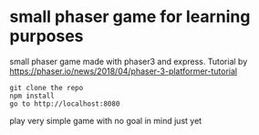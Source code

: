 # small phaser game for learning purposes
small phaser game made with phaser3 and express. Tutorial by https://phaser.io/news/2018/04/phaser-3-platformer-tutorial

```
git clone the repo
npm install
go to http://localhost:8080
```
play very simple game with no goal in mind just yet

